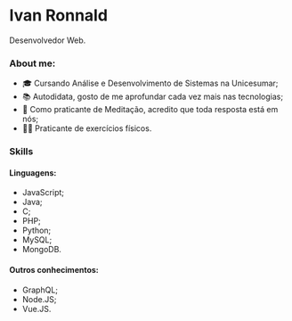 # Ivan Ronnald

Desenvolvedor Web.

### About me:
- 🎓 Cursando Análise e Desenvolvimento de Sistemas na Unicesumar;
- 📚 Autodidata, gosto de me aprofundar cada vez mais nas tecnologias;
- 🌱 Como praticante de Meditação, acredito que toda resposta está em nós;
- 🏋️‍♂️ Praticante de exercícios físicos.

### Skills
#### Linguagens:
- JavaScript;    
- Java;
- C;
- PHP;
- Python; 
- MySQL;       
- MongoDB.

#### Outros conhecimentos:
- GraphQL;
- Node.JS;
- Vue.JS.

